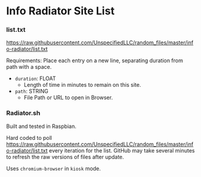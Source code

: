 # Info Radiator Site List

### list.txt

https://raw.githubusercontent.com/UnspecifiedLLC/random_files/master/info-radiator/list.txt

Requirements:
    Place each entry on a new line, separating duration from path with a space.

- `duration`: FLOAT
    - Length of time in minutes to remain on this site.
- `path`: STRING
    - File Path or URL to open in Browser.

### Radiator.sh

Built and tested in Raspbian.

Hard coded to poll https://raw.githubusercontent.com/UnspecifiedLLC/random_files/master/info-radiator/list.txt every iteration for the list. GitHub may take several minutes to refresh the raw versions of files after update.

Uses `chromium-browser` in `kiosk` mode.
